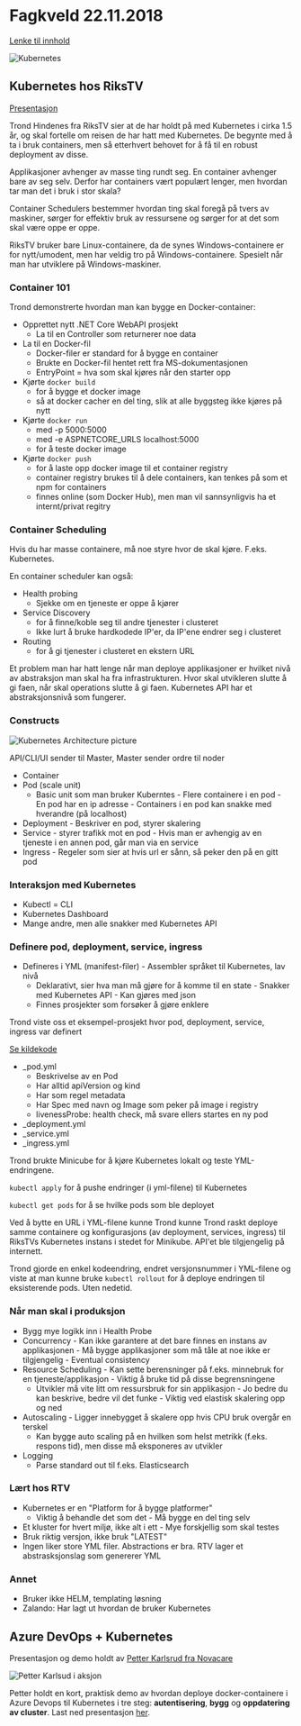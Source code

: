 # Fagkveld 22.11.2018

[Lenke til innhold](https://github.com/novanet/meetups/tree/master/20181122/content)

![Kubernetes](https://github.com/novanet/meetups/blob/master/20181122/content/kubernetes.png)

## Kubernetes hos RiksTV

[Presentasjon](https://github.com/novanet/meetups/tree/master/20181122/content/KubernetesOgSaantNovanet.pdf)

Trond Hindenes fra RiksTV sier at de har holdt på med Kubernetes i cirka 1.5 år, og skal fortelle om reisen de har hatt med Kubernetes. De begynte med å ta i bruk containers, men så etterhvert behovet for å få til en robust deployment av disse.

Applikasjoner avhenger av masse ting rundt seg. En container avhenger bare av seg selv. Derfor har containers vært populært lenger, men hvordan tar man det i bruk i stor skala?

Container Schedulers bestemmer hvordan ting skal foregå på tvers av maskiner, sørger for effektiv bruk av ressursene og sørger for at det som skal være oppe er oppe.

RiksTV bruker bare Linux-containere, da de synes Windows-containere er for nytt/umodent, men har veldig tro på Windows-containere. Spesielt når man har utviklere på Windows-maskiner.

### Container 101

Trond demonstrerte hvordan man kan bygge en Docker-container:

- Opprettet nytt .NET Core WebAPI prosjekt
  - La til en Controller som returnerer noe data
- La til en Docker-fil
  - Docker-filer er standard for å bygge en container
  - Brukte en Docker-fil hentet rett fra MS-dokumentasjonen
  - EntryPoint = hva som skal kjøres når den starter opp
- Kjørte `docker build`
  - for å bygge et docker image
  - så at docker cacher en del ting, slik at alle byggsteg ikke kjøres på nytt
- Kjørte `docker run`
  - med -p 5000:5000
  - med -e ASPNETCORE_URLS localhost:5000
  - for å teste docker image
- Kjørte `docker push`
  - for å laste opp docker image til et container registry
  - container registry brukes til å dele containers, kan tenkes på som et npm for containers
  - finnes online (som Docker Hub), men man vil sannsynligvis ha et internt/privat regitry

### Container Scheduling

Hvis du har masse containere, må noe styre hvor de skal kjøre. F.eks. Kubernetes.

En container scheduler kan også:

- Health probing
  - Sjekke om en tjeneste er oppe å kjører
- Service Discovery
  - for å finne/koble seg til andre tjenester i clusteret
  - Ikke lurt å bruke hardkodede IP'er, da IP'ene endrer seg i clusteret
- Routing
  - for å gi tjenester i clusteret en ekstern URL

Et problem man har hatt lenge når man deploye applikasjoner er hvilket nivå av abstraksjon man skal ha fra infrastrukturen. Hvor skal utvikleren slutte å gi faen, når skal operations slutte å gi faen. Kubernetes API har et abstraksjonsnivå som fungerer.

### Constructs

![Kubernetes Architecture picture](https://github.com/novanet/meetups/blob/master/20181122/content/achitecture.png)

API/CLI/UI sender til Master, Master sender ordre til noder

- Container
- Pod (scale unit)
  - Basic unit som man bruker Kuberntes - Flere containere i en pod - En pod har en ip adresse - Containers i en pod kan snakke med hverandre (på localhost)
- Deployment - Beskriver en pod, styrer skalering
- Service - styrer trafikk mot en pod - Hvis man er avhengig av en tjeneste i en annen pod, går man via en service
- Ingress - Regeler som sier at hvis url er sånn, så peker den på en gitt pod

### Interaksjon med Kubernetes

- Kubectl = CLI
- Kubernetes Dashboard
- Mange andre, men alle snakker med Kubernetes API

### Definere pod, deployment, service, ingress

- Defineres i YML (manifest-filer) - Assembler språket til Kubernetes, lav nivå
  - Deklarativt, sier hva man må gjøre for å komme til en state - Snakker med Kubernetes API - Kan gjøres med json
  - Finnes prosjekter som forsøker å gjøre enklere

Trond viste oss et eksempel-prosjekt hvor pod, deployment, service, ingress var definert

[Se kildekode](https://github.com/novanet/meetups/tree/master/20181122/content/kubernetes_novanet)

- \_pod.yml
  - Beskrivelse av en Pod
  - Har alltid apiVersion og kind
  - Har som regel metadata
  - Har Spec med navn og Image som peker på image i registry
  - livenessProbe: health check, må svare ellers startes en ny pod
- \_deployment.yml
- \_service.yml
- \_ingress.yml

Trond brukte Minicube for å kjøre Kubernetes lokalt og teste YML-endringene.

`kubectl apply` for å pushe endringer (i yml-filene) til Kubernetes

`kubectl get pods` for å se hvilke pods som ble deployet

Ved å bytte en URL i YML-filene kunne Trond kunne Trond raskt deploye samme containere og konfigurasjons (av deployment, services, ingress) til RiksTVs Kubernetes instans i stedet for Minikube. API'et ble tilgjengelig på internett.

Trond gjorde en enkel kodeendring, endret versjonsnummer i YML-filene og viste at man kunne bruke `kubectl rollout` for å deploye endringen til eksisterende pods. Uten nedetid.

### Når man skal i produksjon

- Bygg mye logikk inn i Health Probe
- Concurrency - Kan ikke garantere at det bare finnes en instans av applikasjonen - Må bygge applikasjoner som må tåle at noe ikke er tilgjengelig - Eventual consistency
- Resource Scheduling - Kan sette berensninger på f.eks. minnebruk for en tjeneste/applikasjon - Viktig å bruke tid på disse begrensningene
  - Utvikler må vite litt om ressursbruk for sin applikasjon - Jo bedre du kan beskrive, bedre vil det funke - Viktig ved elastisk skalering opp og ned
- Autoscaling - Ligger innebygget å skalere opp hvis CPU bruk overgår en terskel
  - Kan bygge auto scaling på en hvilken som helst metrikk (f.eks. respons tid), men disse må eksponeres av utvikler
- Logging
  - Parse standard out til f.eks. Elasticsearch

### Lært hos RTV

- Kubernetes er en "Platform for å bygge platformer"
  - Viktig å behandle det som det - Må bygge en del ting selv
- Et kluster for hvert miljø, ikke alt i ett - Mye forskjellig som skal testes
- Bruk riktig versjon, ikke bruk "LATEST"
- Ingen liker store YML filer. Abstractions er bra. RTV lager et abstrasksjonslag som genererer YML

### Annet

- Bruker ikke HELM, templating løsning
- Zalando: Har lagt ut hvordan de bruker Kubernetes

## Azure DevOps + Kubernetes

Presentasjon og demo holdt av [Petter Karlsrud fra Novacare](https://www.novacare.no/om-oss/)

![Petter Karlsud i aksjon](https://github.com/novanet/meetups/blob/master/20181122/content/AzureDevopsPetter.jpg)

Petter holdt en kort, praktisk demo av hvordan deploye docker-containere i Azure Devops til Kubernetes i tre steg: **autentisering**, **bygg** og **oppdatering av cluster**. Last ned presentasjon [her](https://docs.google.com/presentation/d/1tuerlc0Qu9O_nmiZ479tzdE3rTOlngKe4rT1Hf5tBnQ/edit?usp=sharing).
